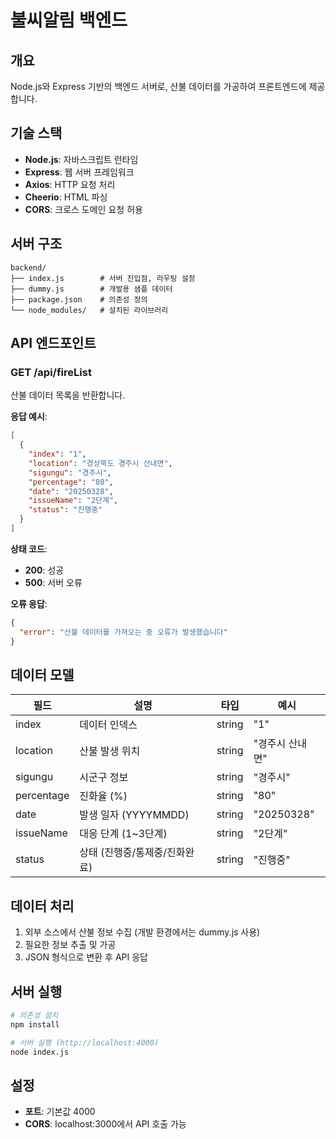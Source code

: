 # 불씨알림 백엔드

## 개요
Node.js와 Express 기반의 백엔드 서버로, 산불 데이터를 가공하여 프론트엔드에 제공합니다.

## 기술 스택
- **Node.js**: 자바스크립트 런타임
- **Express**: 웹 서버 프레임워크
- **Axios**: HTTP 요청 처리
- **Cheerio**: HTML 파싱
- **CORS**: 크로스 도메인 요청 허용

## 서버 구조
```
backend/
├── index.js        # 서버 진입점, 라우팅 설정
├── dummy.js        # 개발용 샘플 데이터
├── package.json    # 의존성 정의
└── node_modules/   # 설치된 라이브러리
```

## API 엔드포인트

### GET /api/fireList
산불 데이터 목록을 반환합니다.

**응답 예시**:
```json
[
  {
    "index": "1",
    "location": "경상북도 경주시 산내면",
    "sigungu": "경주시",
    "percentage": "80",
    "date": "20250328",
    "issueName": "2단계",
    "status": "진행중"
  }
]
```

**상태 코드**:
- **200**: 성공
- **500**: 서버 오류

**오류 응답**:
```json
{
  "error": "산불 데이터를 가져오는 중 오류가 발생했습니다"
}
```

## 데이터 모델

| 필드       | 설명                       | 타입   | 예시         |
| ---------- | -------------------------- | ------ | ------------ |
| index      | 데이터 인덱스              | string | "1"          |
| location   | 산불 발생 위치             | string | "경주시 산내면" |
| sigungu    | 시군구 정보                | string | "경주시"     |
| percentage | 진화율 (%)                 | string | "80"         |
| date       | 발생 일자 (YYYYMMDD)       | string | "20250328"   |
| issueName  | 대응 단계 (1~3단계)        | string | "2단계"      |
| status     | 상태 (진행중/통제중/진화완료) | string | "진행중"     |

## 데이터 처리
1. 외부 소스에서 산불 정보 수집 (개발 환경에서는 dummy.js 사용)
2. 필요한 정보 추출 및 가공
3. JSON 형식으로 변환 후 API 응답

## 서버 실행
```bash
# 의존성 설치
npm install

# 서버 실행 (http://localhost:4000)
node index.js
```

## 설정
- **포트**: 기본값 4000
- **CORS**: localhost:3000에서 API 호출 가능
